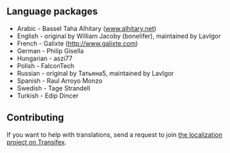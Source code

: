 ## Language packages
* Arabic - Bassel Taha Alhitary (www.alhitary.net)
* English - original by William Jacoby (bonelifer), maintained by LavIgor
* French - Galixte (http://www.galixte.com)
* German - Philip Gisella
* Hungarian - aszi77
* Polish - FalconTech
* Russian - original by Татьяна5, maintained by LavIgor
* Spanish - Raul Arroyo Monzo
* Swedish - Tage Strandell
* Turkish - Edip Dincer

## Contributing
If you want to help with translations, send a request to join [the localization project on Transifex](https://www.transifex.com/boardtools/quickreply/).
